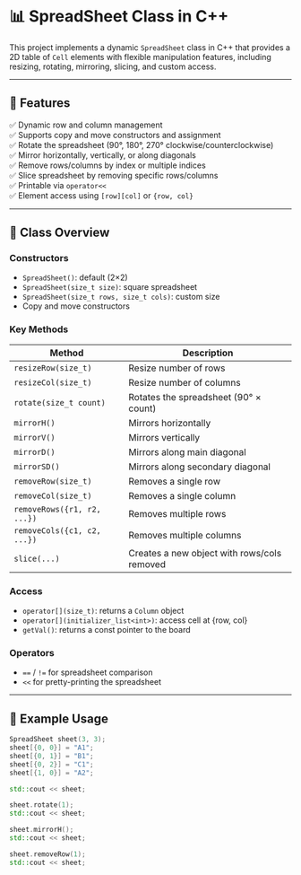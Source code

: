 # 📊 SpreadSheet Class in C++

This project implements a dynamic `SpreadSheet` class in C++ that provides a 2D table of `Cell` elements with flexible manipulation features, including resizing, rotating, mirroring, slicing, and custom access.

---

## 📁 Features

✅ Dynamic row and column management  
✅ Supports copy and move constructors and assignment  
✅ Rotate the spreadsheet (90°, 180°, 270° clockwise/counterclockwise)  
✅ Mirror horizontally, vertically, or along diagonals  
✅ Remove rows/columns by index or multiple indices  
✅ Slice spreadsheet by removing specific rows/columns  
✅ Printable via `operator<<`  
✅ Element access using `[row][col]` or `{row, col}`  

---

## 🧩 Class Overview

### Constructors
- `SpreadSheet()`: default (2×2)
- `SpreadSheet(size_t size)`: square spreadsheet
- `SpreadSheet(size_t rows, size_t cols)`: custom size
- Copy and move constructors

### Key Methods
| Method                      | Description                                    |
|----------------------------|------------------------------------------------|
| `resizeRow(size_t)`        | Resize number of rows                         |
| `resizeCol(size_t)`        | Resize number of columns                      |
| `rotate(size_t count)`     | Rotates the spreadsheet (90° × count)         |
| `mirrorH()`                | Mirrors horizontally                          |
| `mirrorV()`                | Mirrors vertically                            |
| `mirrorD()`                | Mirrors along main diagonal                   |
| `mirrorSD()`               | Mirrors along secondary diagonal              |
| `removeRow(size_t)`        | Removes a single row                          |
| `removeCol(size_t)`        | Removes a single column                       |
| `removeRows({r1, r2, ...})`| Removes multiple rows                         |
| `removeCols({c1, c2, ...})`| Removes multiple columns                      |
| `slice(...)`               | Creates a new object with rows/cols removed   |

### Access
- `operator[](size_t)`: returns a `Column` object
- `operator[](initializer_list<int>)`: access cell at {row, col}
- `getVal()`: returns a const pointer to the board

### Operators
- `==` / `!=` for spreadsheet comparison
- `<<` for pretty-printing the spreadsheet

---

## 🧪 Example Usage

```cpp
SpreadSheet sheet(3, 3);
sheet[{0, 0}] = "A1";
sheet[{0, 1}] = "B1";
sheet[{0, 2}] = "C1";
sheet[{1, 0}] = "A2";

std::cout << sheet;

sheet.rotate(1);
std::cout << sheet;

sheet.mirrorH();
std::cout << sheet;

sheet.removeRow(1);
std::cout << sheet;
